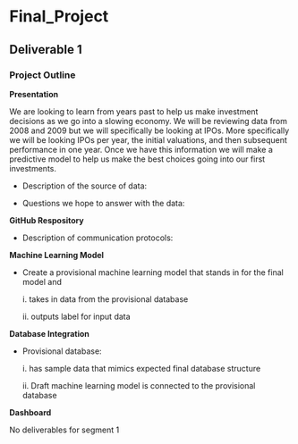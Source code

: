 # Final_Project

## Deliverable 1

### Project Outline

**Presentation**

We are looking to learn from years past to help us make investment decisions as we go into a slowing economy. We will be reviewing data from 2008 and 2009 but we will specifically be looking at IPOs. More specifically we will be looking IPOs per year, the initial valuations, and then subsequent performance in one year. Once we have this information we will make a predictive model to help us make the best choices going into our first investments. 

- Description of the source of data:

- Questions we hope to answer with the data:

**GitHub Respository**

- Description of communication protocols:

**Machine Learning Model**

- Create a provisional machine learning model that stands in for the final model and

  i. takes in data from the provisional database

  ii. outputs label for input data

**Database Integration**

- Provisional database:

  i. has sample data that mimics expected final database structure
  
  ii. Draft machine learning model is connected to the provisional database
  
**Dashboard**
  
  No deliverables for segment 1
